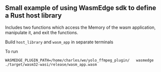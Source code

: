 ## Small example of using WasmEdge sdk to define a Rust host library

Includes two functions which access the Memory of the wasm application, manipulate it, and exit the functions.


Build `host_library` and `wasm_app` in separate terminals  

To run   
```
WASMEDGE_PLUGIN_PATH=/home/charles/we/yolo_ffmpeg_plugin/   wasmedge  ./target/wasm32-wasi/release/wasm_app.wasm
```  

